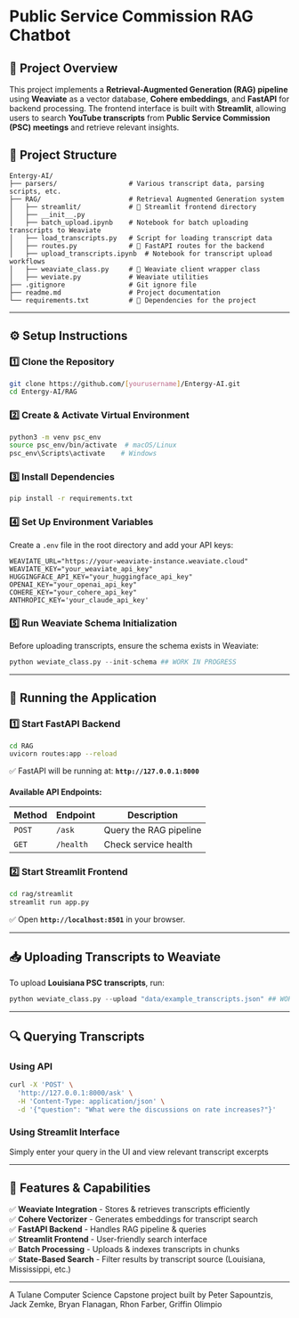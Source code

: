 # **Public Service Commission RAG Chatbot**

## **📌 Project Overview**

This project implements a **Retrieval-Augmented Generation (RAG) pipeline** using **Weaviate** as a vector database, **Cohere embeddings**, and **FastAPI** for backend processing. The frontend interface is built with **Streamlit**, allowing users to search **YouTube transcripts** from **Public Service Commission (PSC) meetings** and retrieve relevant insights.

## **📂 Project Structure**

```
Entergy-AI/
├── parsers/                  # Various transcript data, parsing scripts, etc.
├── RAG/                      # Retrieval Augmented Generation system
│   ├── streamlit/            # 🚨 Streamlit frontend directory
│   ├── __init__.py
│   ├── batch_upload.ipynb    # Notebook for batch uploading transcripts to Weaviate
│   ├── load_transcripts.py   # Script for loading transcript data
│   ├── routes.py             # 🚨 FastAPI routes for the backend
│   ├── upload_transcripts.ipynb  # Notebook for transcript upload workflows
│   ├── weaviate_class.py     # 🚨 Weaviate client wrapper class
│   ├── weviate.py            # Weaviate utilities            
├── .gitignore                # Git ignore file
├── readme.md                 # Project documentation
└── requirements.txt          # 🚨 Dependencies for the project
```

---

## **⚙️ Setup Instructions**

### **1️⃣ Clone the Repository**

```bash
git clone https://github.com/[yourusername]/Entergy-AI.git
cd Entergy-AI/RAG
```

### **2️⃣ Create & Activate Virtual Environment**

```bash
python3 -m venv psc_env
source psc_env/bin/activate  # macOS/Linux
psc_env\Scripts\activate    # Windows
```

### **3️⃣ Install Dependencies**

```bash
pip install -r requirements.txt
```

### **4️⃣ Set Up Environment Variables**

Create a `.env` file in the root directory and add your API keys:

```
WEAVIATE_URL="https://your-weaviate-instance.weaviate.cloud"
WEAVIATE_KEY="your_weaviate_api_key"
HUGGINGFACE_API_KEY="your_huggingface_api_key"
OPENAI_KEY="your_openai_api_key"
COHERE_KEY="your_cohere_api_key"
ANTHROPIC_KEY='your_claude_api_key'

```

### **5️⃣ Run Weaviate Schema Initialization**

Before uploading transcripts, ensure the schema exists in Weaviate:

```python
python weviate_class.py --init-schema ## WORK IN PROGRESS
```

---

## **🚀 Running the Application**

### **1️⃣ Start FastAPI Backend**

```bash
cd RAG
uvicorn routes:app --reload
```

✅ FastAPI will be running at: **`http://127.0.0.1:8000`**

#### **Available API Endpoints:**

| Method | Endpoint  | Description            |
| ------ | --------- | ---------------------- |
| `POST` | `/ask`    | Query the RAG pipeline |
| `GET`  | `/health` | Check service health   |

### **2️⃣ Start Streamlit Frontend**

```bash
cd rag/streamlit
streamlit run app.py
```

✅ Open **`http://localhost:8501`** in your browser.

---

## **📥 Uploading Transcripts to Weaviate**

To upload **Louisiana PSC transcripts**, run:

```python
python weviate_class.py --upload "data/example_transcripts.json" ## WORK IN PROGRESS
```

---

## **🔍 Querying Transcripts**

### **Using API**

```bash
curl -X 'POST' \
  'http://127.0.0.1:8000/ask' \
  -H 'Content-Type: application/json' \
  -d '{"question": "What were the discussions on rate increases?"}'
```

### **Using Streamlit Interface**

Simply enter your query in the UI and view relevant transcript excerpts

---

## **📌 Features & Capabilities**

✅ **Weaviate Integration** - Stores & retrieves transcripts efficiently  
✅ **Cohere Vectorizer** - Generates embeddings for transcript search  
✅ **FastAPI Backend** - Handles RAG pipeline & queries  
✅ **Streamlit Frontend** - User-friendly search interface  
✅ **Batch Processing** - Uploads & indexes transcripts in chunks  
✅ **State-Based Search** - Filter results by transcript source (Louisiana, Mississippi, etc.)

---

A Tulane Computer Science Capstone project built by Peter Sapountzis, Jack Zemke, Bryan Flanagan, Rhon Farber, Griffin Olimpio
